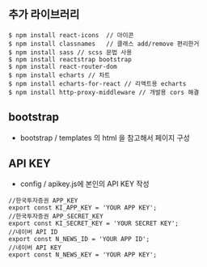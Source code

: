 ## 추가 라이브러리
```
$ npm install react-icons  // 아이콘
$ npm install classnames   // 클래스 add/remove 편리한거
$ npm install sass // scss 문법 사용
$ npm install reactstrap bootstrap
$ npm install react-router-dom
$ npm install echarts // 차트 
$ npm install echarts-for-react // 리액트용 echarts
$ npm install http-proxy-middleware // 개발용 cors 해결
```


## bootstrap 

- bootstrap / templates 의 html 을 참고해서 페이지 구성

## API KEY
- config / apikey.js에 본인의 API KEY 작성
```
//한국투자증권 APP_KEY
export const KI_APP_KEY = 'YOUR APP KEY';
//한국투자증권 APP_SECRET_KEY
export const KI_SECRET_KEY = 'YOUR SECRET KEY';
//네이버 API ID
export const N_NEWS_ID = 'YOUR APP ID';
//네이버 API KEY
export const N_NEWS_KEY = 'YOUR APP KEY';
```